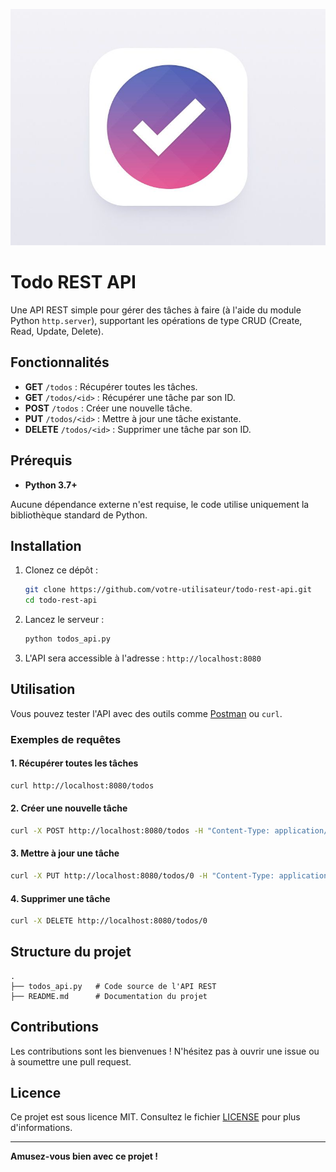 ![Image](./logo.jpg)
# Todo REST API

Une API REST simple pour gérer des tâches à faire (à l'aide du module Python `http.server`), supportant les opérations de type CRUD (Create, Read, Update, Delete).

## Fonctionnalités

- **GET** `/todos` : Récupérer toutes les tâches.
- **GET** `/todos/<id>` : Récupérer une tâche par son ID.
- **POST** `/todos` : Créer une nouvelle tâche.
- **PUT** `/todos/<id>` : Mettre à jour une tâche existante.
- **DELETE** `/todos/<id>` : Supprimer une tâche par son ID.

## Prérequis

- **Python 3.7+**

Aucune dépendance externe n'est requise, le code utilise uniquement la bibliothèque standard de Python.

## Installation

1. Clonez ce dépôt :
   ```bash
   git clone https://github.com/votre-utilisateur/todo-rest-api.git
   cd todo-rest-api
   ```

2. Lancez le serveur :
   ```bash
   python todos_api.py
   ```

3. L'API sera accessible à l'adresse : `http://localhost:8080`

## Utilisation

Vous pouvez tester l'API avec des outils comme [Postman](https://www.postman.com/) ou `curl`.

### Exemples de requêtes

#### 1. Récupérer toutes les tâches
```bash
curl http://localhost:8080/todos
```

#### 2. Créer une nouvelle tâche
```bash
curl -X POST http://localhost:8080/todos -H "Content-Type: application/json" -d '{"title": "Faire les courses"}'
```

#### 3. Mettre à jour une tâche
```bash
curl -X PUT http://localhost:8080/todos/0 -H "Content-Type: application/json" -d '{"title": "Faire les courses et le ménage", "completed": true}'
```

#### 4. Supprimer une tâche
```bash
curl -X DELETE http://localhost:8080/todos/0
```

## Structure du projet

```
.
├── todos_api.py   # Code source de l'API REST
├── README.md      # Documentation du projet
```

## Contributions

Les contributions sont les bienvenues ! N'hésitez pas à ouvrir une issue ou à soumettre une pull request.

## Licence

Ce projet est sous licence MIT. Consultez le fichier [LICENSE](LICENSE) pour plus d'informations.

---

**Amusez-vous bien avec ce projet !**

